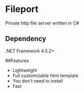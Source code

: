 # Fileport

Private http file server written in C#

## Dependency

.NET Framework 4.5.2+

##Features

- Lightweight
- Full customizable html template
- You don't need to install
- Fast
